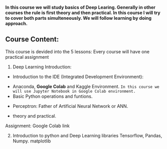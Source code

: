 **In this course we will study basics of Deep Learing. Generally in other courses the rule is first theory and then practical. In this course I will try to cover both parts simulteneously. We will follow learning by doing approach.**

## Course Content:
This course is devided into the 5 lessons: Every course will have one  practical assignment 

1. Deep Learning Introduction:
- Introduction to the IDE (Integrated Development Environment):
* Anaconda, **Google Colab** and Kaggle Environment.
`In this course we will use Jupyter Notebook in Google Colab environment. `
* Basic Python operations and funtions. 
- Perceptron: Father of Artificial Neural Network or ANN.
* theory and practical. 

Assignment: Google Colab link

2. Introduction to python and Deep Learning libraries
Tensorflow, Pandas, Numpy. matplotlib




